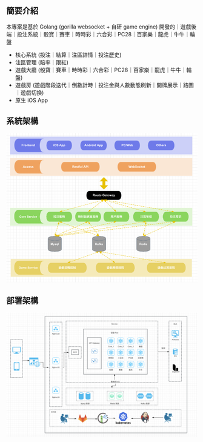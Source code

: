 ## 簡要介紹
本專案是基於 Golang (gorilla websocket + 自研 game engine) 開發的｜遊戲後端｜投注系統｜骰寶｜賽車｜時時彩｜六合彩｜PC28｜百家樂｜龍虎｜牛牛｜輪盤
- 核心系統 (投注｜結算｜注區詳情｜投注歷史)
- 注區管理 (賠率｜限紅)
- 遊戲大廳 (骰寶｜賽車｜時時彩｜六合彩｜PC28｜百家樂｜龍虎｜牛牛｜輪盤)
- 遊戲房 (遊戲階段迭代｜倒數計時｜投注金與人數動態刷新｜開牌展示｜路圖｜遊戲切換)
- 原生 iOS App

## 系統架構
![image_1.png](doc/images/image_1.png)
## 部署架構
![image_2.png](doc/images/image_2.png)